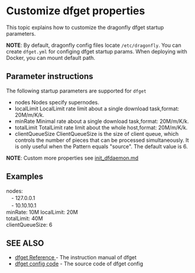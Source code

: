 # Customize dfget properties 

This topic explains how to customize the dragonfly dfget startup parameters. 

**NOTE**: By default, dragonfly config files locate `/etc/dragonfly`. You can create `dfget.yml` for configing dfget startup params. When deploying with Docker, you can mount default path. 

## Parameter instructions

The following startup parameters are supported for `dfget`

- nodes	 			Nodes specify supernodes.
- localLimit		LocalLimit rate limit about a single download task,format: 20M/m/K/k.
- minRate			Minimal rate about a single download task,format: 20M/m/K/k.
- totalLimit		TotalLimit rate limit about the whole host,format: 20M/m/K/k.
- clientQueueSize	ClientQueueSize is the size of client queue, which controls the number of pieces that can be processed simultaneously. It is only useful when the Pattern equals "source". The default value is 6.

**NOTE**: Custom more properties see [init_dfdaemon.md](init_dfdaemon.md)

## Examples

nodes:  
　- 127.0.0.1  
　- 10.10.10.1  
minRate: 10M
localLimit: 20M  
totalLimit: 40M  
clientQueueSize: 6  

## SEE ALSO

* [dfget Reference ](https://github.com/dragonflyoss/Dragonfly/blob/master/docs/cli_reference/dfget.md)	 - The instruction manual of dfget
* [dfget config code](https://github.com/dragonflyoss/Dragonfly/blob/master/dfget/config/config.go)	 - The source code of dfget config